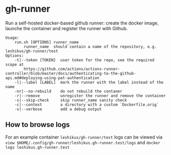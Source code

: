 # gh-runner

Run a self-hosted docker-based github runner: create the docker image, launche the container and register the runner with Github.

```
Usage:
    run.sh [OPTIONS] runner_name
        runner_name  should contain a name of the repository, e.g. leshikus/gh-runner/test
Options:
    -t|--token [TOKEN]  user token for the repo, see the required scope at
        https://github.com/actions/actions-runner-controller/blob/master/docs/authenticating-to-the-github-api.md#deploying-using-pat-authentication
    -l|--label [LABEL]  mark the runner with the label instead of the name
    -nr|--no-rebuild    do not rebuild the contaner
    -r|--remove         unregister the runner and remove the container
    -s|--skip-check     skip runner_name sanity check
    -c|--context        a directory with a custom `Dockerfile.orig`
    -v|--verbose        add a debug output
```

## How to browse logs

For an example container `leshikus/gh-runner/test` logs can be viewed via
    `view $HOME/.config/gh-runner/leshikus.gh-runner.test/logs`
    and `docker logs leshikus.gh-runner.test`


